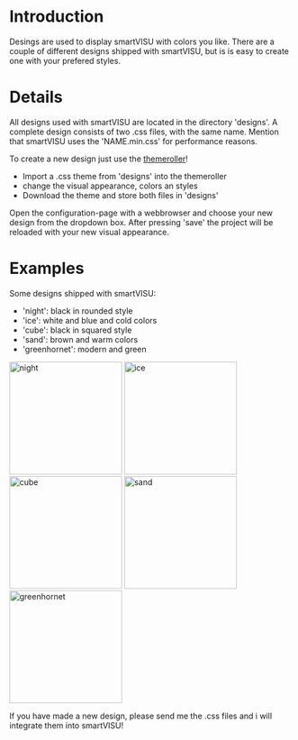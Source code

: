 # Introduction #

Desings are used to display smartVISU with colors you like. There are a couple of different designs shipped with smartVISU, but is is easy to create one with your prefered styles.


# Details #

All designs used with smartVISU are located in the directory 'designs'. A complete design consists of two .css files, with the same name. Mention that smartVISU uses the 'NAME.min.css' for performance reasons.

To create a new design just use the [themeroller](http://jquerymobile.com/themeroller/index.php)!
  * Import a .css theme from 'designs' into the themeroller
  * change the visual appearance, colors an styles
  * Download the theme and store both files in 'designs'

Open the configuration-page with a webbrowser and choose your new design from the dropdown box. After pressing 'save' the project will be reloaded with your new visual appearance.


# Examples #

Some designs shipped with smartVISU:
  * 'night': black in rounded style
  * 'ice': white and blue and cold colors
  * 'cube': black in squared style
  * 'sand': brown and warm colors
  * 'greenhornet': modern and green

<img src='http://smartvisu.googlecode.com/svn/wiki/v1.8/mo_design_night.jpg' title='night' width='200'>
<img src='http://smartvisu.googlecode.com/svn/wiki/v1.8/mo_design_ice.jpg' title='ice' width='200'>
<img src='http://smartvisu.googlecode.com/svn/wiki/v1.8/mo_design_cube.jpg' title='cube' width='200'>
<img src='http://smartvisu.googlecode.com/svn/wiki/v1.8/mo_design_sand.jpg' title='sand' width='200'>
<img src='http://smartvisu.googlecode.com/svn/wiki/v2.2/mo_design_greenhornet.jpg' title='greenhornet' width='200'>

If you have made a new design, please send me the .css files and i will integrate them into smartVISU!